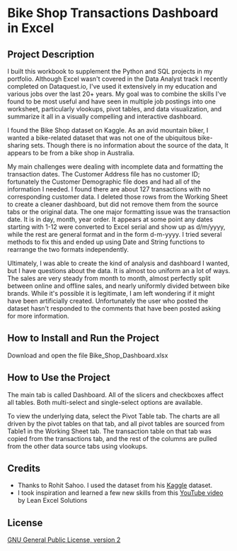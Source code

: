# Bike Shop Transactions Dashboard in Excel
## Project Description

I built this workbook to supplement the Python and SQL projects in my portfolio. Although Excel wasn't covered in the Data Analyst track I recently completed on Dataquest.io, I've used it extensively in my education and various jobs over the last 20+ years.  My goal was to combine the skills I've found to be most useful and have seen in multiple job postings into one worksheet, particularly vlookups, pivot tables, and data visualization, and summarize it all in a visually compelling and interactive dashboard.  

I found the Bike Shop dataset on Kaggle.  As an avid mountain biker, I wanted a bike-related dataset that was not one of the ubiquitous bike-sharing sets. Though there is no information about the source of the data, It appears to be from a bike shop in Australia.  

My main challenges were dealing with incomplete data and formatting the transaction dates.  The Customer Address file  has no customer ID; fortunately the Customer Demographic file does and had all of the information I needed.  I found there are about 127 transactions with no corresponding customer data.  I deleted those rows from the Working Sheet to create a cleaner dashboard, but did not remove them from the source tabs or the original data.  The one major formatting issue was the transaction date.  It is in day, month, year order.  It appears at some point any dates starting with 1-12 were converted to Excel serial and show up as d/m/yyyy, while the rest are general format and in the form d-m-yyyy.  I tried several methods to fix this and ended up using Date and String functions to rearrange the two formats independently. 

Ultimately, I was able to create the kind of analysis and dashboard I wanted, but I have questions about the data.  It is almost too uniform an a lot of ways.  The sales are very steady from month to month, almost perfectly split between online and offline sales, and nearly uniformly divided between bike brands.  While it's possible it is legitimate, I am left wondering if it might have been artificially created.  Unfortunately the user who posted the dataset hasn't responded to the comments that have been posted asking for more information. 

## How to Install and Run the Project
Download and open the file Bike_Shop_Dashboard.xlsx

## How to Use the Project
The main tab is called Dashboard.  All of the slicers and checkboxes affect all tables.  Both multi-select and single-select options are available.  

To view the underlying data, select the Pivot Table tab. The charts are all driven by the pivot tables on that tab, and all pivot tables are sourced from Table1 in the Working Sheet tab.  The transaction table on that tab was copied from the transactions tab, and the rest of the columns are pulled from the other data source tabs using vlookups. 

## Credits
- Thanks to Rohit Sahoo.  I used the dataset from his [Kaggle](https://www.kaggle.com/datasets/rohitsahoo/bicycle-store-dataset) dataset. 
- I took inspiration and learned a few new skills from this  [YouTube video](https://www.youtube.com/watch?v=bjLIA1vSqGs) by Lean Excel Solutions

## License

[GNU General Public License, version 2](https://www.gnu.org/licenses/old-licenses/gpl-2.0.en.html)